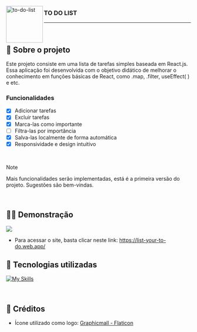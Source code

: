 <img width="100" height="100" alt="to-do-list" src="https://github.com/user-attachments/assets/2755ce8a-c9a6-4be6-8250-5a9185a7c246" align="left" /> <h3> TO DO LIST </h3>

---

<br>

## 📝 Sobre o projeto

Este projeto consiste em uma lista de tarefas simples baseada em React.js. Essa aplicação foi desenvolvida com o objetivo didático de melhorar o conhecimento em funções básicas de React, como .map, .filter, useEffect( ) e etc.

### Funcionalidades
- [x] Adicionar tarefas
- [x] Excluir tarefas
- [x] Marca-las como importante
- [ ] Filtra-las por importância
- [x] Salva-las localmente de forma automática
- [x] Responsividade e design intuitivo

<br>

> [!NOTE]
> Mais funcionalidades serão implementadas, está é a primeira versão do projeto. Sugestões são bem-vindas.

<br>

## 👩‍💻 Demonstração

<img src="https://github.com/user-attachments/assets/bd199527-c1b3-4969-b3a1-06737db0b0ed">

- Para acessar o site, basta clicar neste link: https://list-your-to-do.web.app/

## 🔨 Tecnologias utilizadas

[![My Skills](https://skillicons.dev/icons?i=html,css,js,react,firebase,github)](https://skillicons.dev)

<br>


## 📃 Créditos
- Ícone utilizado como logo: <a href="https://www.flaticon.com/free-icons/svg"> Graphicmall - Flaticon</a>
